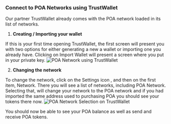 ### Connect to POA Networks using TrustWallet
Our partner TrustWallet already comes with the POA network loaded in its list of networks.

1. __Creating / Importing your wallet__

If this is your first time opening TrustWallet, the first screen will present you with two options for either generating a new a wallet or importing one you already have. Clicking on Import Wallet will present a screen where you put in your private key.
![POA Network using TrustWallet](https://forum.poa.network/uploads/default/original/1X/48f8181cf85ad8d3e621a14660305b783fb5ffb6.jpg)

2. __Changing the network__

To change the network, click on the Settings icon , and then on the first item, Network. There you will see a list of networks, including POA Network. Selecting that, will change your network to the POA network and if you had imported the same address used to purchasing POA you should see your tokens there now.
![POA Network Selection on TrustWallet](https://forum.poa.network/uploads/default/original/1X/f5ab48c7eed102587a46c026ccb38712b1276333.jpg)

You should now be able to see your POA balance as well as send and receive POA tokens.